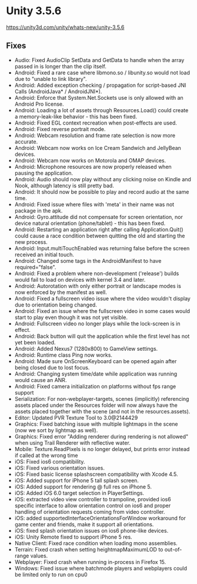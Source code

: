 # Unity 3.5.6

https://unity3d.com/unity/whats-new/unity-3.5.6

## Fixes



*   Audio: Fixed AudioClip SetData and GetData to handle when the array passed in is longer than the clip itself.
*   Android: Fixed a rare case where libmono.so / libunity.so would not load due to "unable to link library".
*   Android: Added exception checking / propagation for script-based JNI Calls (AndroidJava\* / AndroidJNI\*).
*   Android: Enforce that System.Net.Sockets use is only allowed with an Android Pro license.
*   Android: Loading a lot of assets through Resources.Load() could create a memory-leak-like behavior - this has been fixed.
*   Android: Fixed EGL context recreation when post-effects are used.
*   Android: Fixed reverse portrait mode.
*   Android: Webcam resolution and frame rate selection is now more accurate.
*   Android: Webcam now works on Ice Cream Sandwich and JellyBean devices.
*   Android: Webcam now works on Motorola and OMAP devices.
*   Android: Microphone resources are now properly released when pausing the application.
*   Android: Audio should now play without any clicking noise on Kindle and Nook, although latency is still pretty bad.
*   Android: It should now be possible to play and record audio at the same time.
*   Android: Fixed issue where files with 'meta' in their name was not package in the apk.
*   Android: Gyro.attitude did not compensate for screen orientation, nor device natural orientation (phone/tablet) - this has been fixed.
*   Android: Restarting an application right after calling Application.Quit() could cause a race condition between quitting the old and starting the new process.
*   Android: Input.multiTouchEnabled was returning false before the screen received an initial touch.
*   Android: Changed some tags in the AndroidManifest to have required="false".
*   Android: Fixed a problem where non-development ('release') builds would fail to load on devices with kernel 3.4 and later.
*   Android: Autorotation with only either portrait or landscape modes is now enforced by the manifest as well.
*   Android: Fixed a fullscreen video issue where the video wouldn't display due to orientation being changed.
*   Android: Fixed an issue where the fullscreen video in some cases would start to play even though it was not yet visible.
*   Android: Fullscreen video no longer plays while the lock-screen is in effect.
*   Android: Back button will quit the application while the first level has not yet been loaded.
*   Android: Added Nexus7 (1280x800) to GameView settings.
*   Android: Runtime class Ping now works.
*   Android: Made sure OnScreenKeyboard can be opened again after being closed due to lost focus.
*   Android: Changing system time/date while application was running would cause an ANR.
*   Android: Fixed camera initialization on platforms without fps range support
*   Serialization: For non-webplayer-targets, scenes (implicitly) referencing assets placed under the Resources folder will now always have the assets placed together with the scene (and not in the resources.assets).
*   Editor: Updated PVR Texture Tool to 3.0@2144429
*   Graphics: Fixed batching issue with multiple lightmaps in the scene (now we sort by lightmap as well).
*   Graphics: Fixed error "Adding renderer during rendering is not allowed" when using Trail Renderer with reflective water.
*   Mobile: Texture.ReadPixels is no longer delayed, but prints error instead if called at the wrong time
*   iOS: Fixed ios6 compatibility.
*   iOS: Fixed various orientation issues.
*   iOS: Fixed basic license splashscreen compatibility with Xcode 4.5.
*   iOS: Added support for iPhone 5 tall splash screen.
*   iOS: Added support for rendering @ full res on iPhone 5.
*   iOS: Added iOS 6.0 target selection in PlayerSettings.
*   iOS: extracted video view controller to trampoline, provided ios6 specific interface to allow orientation control on ios6 and proper handling of orientation requests coming from video controller.
*   iOS: added supportedInterfaceOrientationsForWindow workaround for game center and friends, make it support all orientations.
*   iOS: fixed splash orientation issues on ios6 phone-like devices.
*   iOS: Unity Remote fixed to support iPhone 5 res.
*   Native Client: Fixed race condition when loading mono assemblies.
*   Terrain: Fixed crash when setting heightmapMaximumLOD to out-of-range values.
*   Webplayer: Fixed crash when running in-process in Firefox 15.
*   Windows: Fixed issue where batchmode players and webplayers could be limited only to run on cpu0